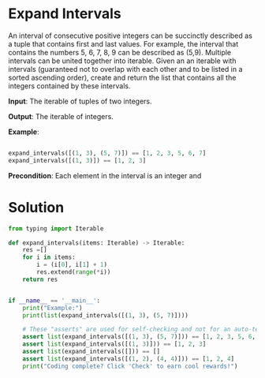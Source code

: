 # Expand Intervals

An interval of consecutive positive integers can be succinctly described as a tuple that contains first and last values.
For example, the interval that contains the numbers 5, 6, 7, 8, 9 can be described as (5,9). Multiple intervals can be
united together into iterable. Given an an iterable with intervals (guaranteed not to overlap with each other and to be
listed in a sorted ascending order), create and return the list that contains all the integers contained by these
intervals.

**Input**: The iterable of tuples of two integers.

**Output**: The iterable of integers.

**Example**:

```python

expand_intervals([(1, 3), (5, 7)]) == [1, 2, 3, 5, 6, 7]
expand_intervals([(1, 3)]) == [1, 2, 3]
```

**Precondition**: Each element in the interval is an integer and

# Solution

```python
from typing import Iterable

def expand_intervals(items: Iterable) -> Iterable:
    res =[]
    for i in items:
        i = (i[0], i[1] + 1)
        res.extend(range(*i))
    return res


if __name__ == '__main__':
    print("Example:")
    print(list(expand_intervals([(1, 3), (5, 7)])))

    # These "asserts" are used for self-checking and not for an auto-testing
    assert list(expand_intervals([(1, 3), (5, 7)])) == [1, 2, 3, 5, 6, 7]
    assert list(expand_intervals([(1, 3)])) == [1, 2, 3]
    assert list(expand_intervals([])) == []
    assert list(expand_intervals([(1, 2), (4, 4)])) == [1, 2, 4]
    print("Coding complete? Click 'Check' to earn cool rewards!")

```